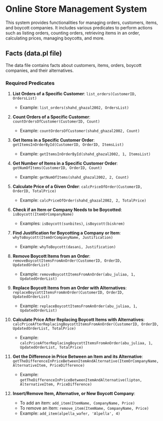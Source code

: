 # Online Store Management System

This system provides functionalities for managing orders, customers, items, and boycott companies. It includes various predicates to perform actions such as listing orders, counting orders, retrieving items in an order, calculating prices, managing boycotts, and more.

## Facts (data.pl file)

The data file contains facts about customers, items, orders, boycott companies, and their alternatives.

### Required Predicates

1. **List Orders of a Specific Customer**: `list_orders(CustomerID, OrdersList)`
   - Example: `list_orders(shahd_ghazal2002, OrdersList)`

2. **Count Orders of a Specific Customer**: `countOrdersOfCustomer(CustomerID, Count)`
   - Example: `countOrdersOfCustomer(shahd_ghazal2002, Count)`

3. **Get Items in a Specific Customer Order**: `getItemsInOrderById(CustomerID, OrderID, ItemsList)`
   - Example: `getItemsInOrderById(shahd_ghazal2002, 1, ItemsList)`

4. **Get Number of Items in a Specific Customer Order**: `getNumOfItems(CustomerID, OrderID, Count)`
   - Example: `getNumOfItems(shahd_ghazal2002, 2, Count)`

5. **Calculate Price of a Given Order**: `calcPriceOfOrder(CustomerID, OrderID, TotalPrice)`
   - Example: `calcPriceOfOrder(shahd_ghazal2002, 2, TotalPrice)`

6. **Check if an Item or Company Needs to be Boycotted**: `isBoycott(ItemOrCompanyName)`
   - Examples: `isBoycott(sunbites)`, `isBoycott(biskrem)`

7. **Find Justification for Boycotting a Company or Item**: `whyToBoycott(ItemOrCompanyName, Justification)`
   - Example: `whyToBoycott(dasani, Justification)`

8. **Remove Boycott Items from an Order**: `removeBoycottItemsFromAnOrder(CustomerID, OrderID, UpdatedOrderList)`
   - Example: `removeBoycottItemsFromAnOrder(abu_juliaa, 1, UpdatedOrderList)`

9. **Replace Boycott Items from an Order with Alternatives**: `replaceBoycottItemsFromAnOrder(CustomerID, OrderID, UpdatedOrderList)`
   - Example: `replaceBoycottItemsFromAnOrder(abu_juliaa, 1, UpdatedOrderList)`

10. **Calculate Price After Replacing Boycott Items with Alternatives**: `calcPriceAfterReplacingBoycottItemsFromAnOrder(CustomerID, OrderID, UpdatedOrderList, TotalPrice)`
    - Example: `calcPriceAfterReplacingBoycottItemsFromAnOrder(abu_juliaa, 1, UpdatedOrderList, TotalPrice)`

11. **Get the Difference in Price Between an Item and its Alternative**: `getTheDifferenceInPriceBetweenItemAndAlternative(ItemOrCompanyName, AlternativeItem, PriceDifference)`
    - Example: `getTheDifferenceInPriceBetweenItemAndAlternative(lipton, AlternativeItem, PriceDifference)`

12. **Insert/Remove Item, Alternative, or New Boycott Company**: 
    - To add an item: `add_item(ItemName, CompanyName, Price)`
    - To remove an item: `remove_item(ItemName, CompanyName, Price)`
    - Example: `add_item(alpella_wafer, 'Alpella', 4)`



